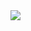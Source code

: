<img src="https://capsule-render.vercel.app/api?type=transparent&color=0:fdbb2d,50:22c1c3,100:fdbb2d&height=270&section=header&text=Hi%20There%20👋&fontSize=44&fontColor=ffffff&animation=scaleIn&fontAlignY=35&desc=Turning%20Coffee%20Into%20Code&descSize=20&descAlignY=72&stroke=ffffff&strokeWidth=1" />
